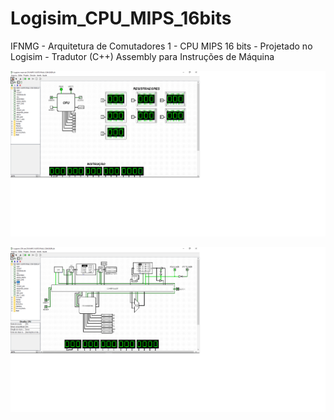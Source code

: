 # Logisim_CPU_MIPS_16bits
IFNMG - Arquitetura de Comutadores 1 - CPU MIPS 16 bits - Projetado no Logisim - Tradutor (C++) Assembly para Instruções de Máquina

![CPU](https://github.com/felipeduarte034/Logisim_CPU_MIPS_16bits/blob/master/prints/CPU.png)

![CPU interna](https://github.com/felipeduarte034/Logisim_CPU_MIPS_16bits/blob/master/prints/CPU%20interno.png)
